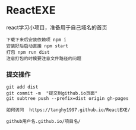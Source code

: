 # ReactEXE
react学习小项目，准备用于自己域名的首页

```
下载下来后安装依赖项 npm i
安装好后启动直接 npm start
打包 npm run dist
注意打包的时候要注意文件路径的问题
```
### 提交操作
```
git add dist
git commit -m  "提交到github.io页面"
git subtree push --prefix=dist origin gh-pages

如何访问  https://tanghy1997.github.io/ReactEXE/

github用户名.github.io/项目名/

```

